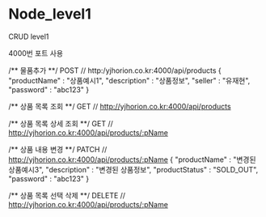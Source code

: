 # Node_level1
CRUD level1

4000번 포트 사용

/** 물품추가 **/
POST // http:/yjhorion.co.kr:4000/api/products
{
	"productName" : "상품예시1",
	"description" : "상품정보",
	"seller" : "유재현",
	"password" : "abc123"
}

/** 상품 목록 조회 **/
GET // http://yjhorion.co.kr:4000/api/products

/** 상품 목록 상세 조회 **/
GET // http://yjhorion.co.kr:4000/api/products/:pName

/** 상품 내용 변경 **/
PATCH // http://yjhorion.co.kr:4000/api/products/:pName
{
	"productName" : "변경된 상품예시3",
	"description" : "변경된 상품정보",
	"productStatus" : "SOLD_OUT",
	"password" : "abc123"
}

/** 상품 목록 선택 삭제 **/
DELETE // http://yjhorion.co.kr:4000/api/products/:pName
